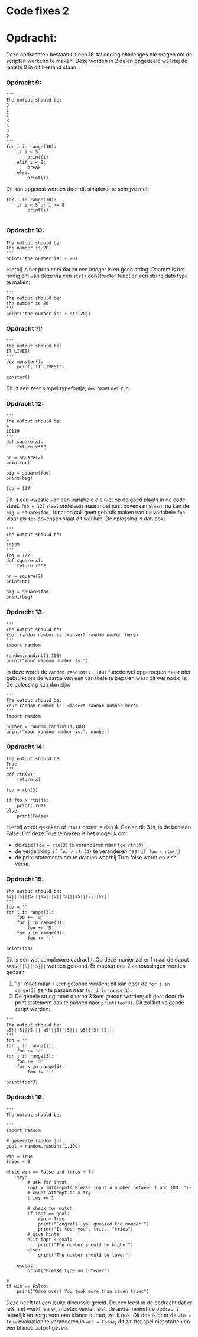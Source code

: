 # Code fixes 2

# Opdracht:
Deze opdrachten bestaan uit een 16-tal coding challenges die vragen om de scripten werkend te maken.
Deze worden in 2 delen opgedeeld waarbij de laatste 8 in dit bestand staan.

### Opdracht 9:
```
'''
The output should be:
0
1
2
3
4
8
9
'''
for i in range(10):
	if i < 5:
		print(i)
	elif i < 8:
		break
	else:
		print(i)
```

Dit kan opgelost worden door dit simplerer te schrijve met:
```
for i in range(10):
	if i < 5 or i >= 8:
		print(i)
    
```

### Opdracht 10:

```'''
The output should be:
the number is 20
'''
print('the number is' + 20)
```

Hierbij is het probleem dat ```20``` een integer is en geen string. Daarom is het nodig om van deze via een ```str()``` constructor function een string data type te maken:

```
'''
The output should be:
the number is 20
'''
print('the number is' + str(20))
```
### Opdracht 11:
```
'''
The output should be:
IT LIVES!
'''
dev monster():
	print('IT LIVES!')

monster()
```
Dit is een zeer simpel typefoutje; ```dev``` moet ```def``` zijn.

### Opdracht 12:
```
'''
The output should be:
4
16129
'''
def square(x):
	return x**2

nr = square(2)
print(nr)

big = square(foo)
print(big)

foo = 127
```

Dit is een kwestie van een variabele die niet op de goed plaats in de code staat. ```foo = 127``` staat onderaan maar moet juist bovenaan staan; nu kan de ```big = square(foo)``` function call geen gebruik maken van de variabele ```foo``` waar als ```foo``` bovenaan staat dit wel kan.
De oplossing is dan ook:

```
'''
The output should be:
4
16129
'''
foo = 127
def square(x):
	return x**2

nr = square(2)
print(nr)

big = square(foo)
print(big)
```

### Opdracht 13:

```
'''
The output should be:
Your random number is: <insert random number here>
'''
import random

random.randint(1,100)
print("Your random number is:")
```
In deze wordt de ```random.randint(1, 100)``` functie wel opgeroepen maar niet gebruikt om de waarde van een variabele te bepalen waar dit wel nodig is.
De oplossing kan dan zijn:

```
'''
The output should be:
Your random number is: <insert random number here>
'''
import random

number = random.randint(1,100)
print("Your random number is:", number)
```


### Opdracht 14:

``` '''
The output should be:
True
'''
def rtn(x):
	return(x)

foo = rtn(3)

if foo > rtn(4):
	print(True)
else:
	print(False)
````

Hierbij wordt gekeken of ```rtn()``` groter is dan 4. Gezien dit 3 is, is de boolean False. 
Om deze True te maken is het mogelijk om:
- de regel ```foo = rtn(3)``` te veranderen naar ```foo rtn(4)```
- de vergelijking ```if foo > rtn(4)``` te veranderen naar ```if foo < rtn(4)```
- de print statements om te draaien waarbij True false wordt en vise versa.

### Opdracht 15:
```'''
The output should be:
a5|||5|||5|||a5|||5|||5|||a5|||5|||5|||
'''
foo = ''
for i in range(3):
	foo += 'a'
	for j in range(3):
		foo += '5'
	for k in range(3):
		foo += '|'

print(foo)
```

Dit is een wat complexere opdracht.
Op deze manier zal er 1 maal de ouput ```aaa5|||5|||5|||``` worden getoond. Er moeten dus 2 aanpassingen worden gedaan:
1) "a" moet maar 1 keer getoond worden; dit kan door de ```for i in range(3)``` aan te passen naar ```for i in range(1)```.
2) De gehele string moet daarna 3 keer getoon worden; dit gaat door de print statement aan te passen naar ```print(foo*3)```.
Dit zal het volgende script worden:

```
'''
The output should be:
a5|||5|||5||| a5|||5|||5||| a5|||5|||5|||
'''
foo = ''
for i in range(1):
	foo += 'a'
for j in range(3):
	foo += '5'
	for k in range(3):
		foo += '|'

print(foo*3)
```

### Opdracht 16:

```
'''
The output should be:

'''
import random

# generate random int
goal = random.randint(1,100)

win = True
tries = 0

while win == False and tries < 7:
	try:
		# ask for input
		inpt = int(input("Please input a number between 1 and 100: "))
		# count attempt as a try
		tries += 1

		# check for match
		if inpt == goal:
			win = True
			print("Congrats, you guessed the number!")
			print("It took you", tries, "tries")
		# give hints
		elif inpt < goal:
			print("The number should be higher")
		else:
			print("The number should be lower")

	except:
		print("Please type an integer")

# 
if win == False:
	print("Game over! You took more than seven tries")

```

Deze heeft tot een leuke discussie geleid. 
De een leest in de opdracht dat er iets niet werkt, en wij moeten vinden wat, de ander neemt de opdracht letterlijk en zorgt voor een blanco output; zo ik ook.
Dit doe ik door de ```win = True``` evaluation te veranderen in ```win = False```; dit zal het spel niet starten en een blanco output geven.